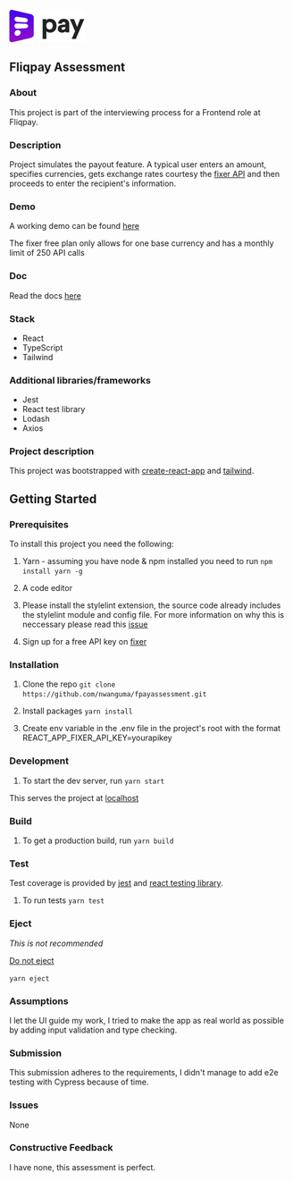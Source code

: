 ![fliqpay](./src/assets/images/logo.svg)

## Fliqpay Assessment

### About

This project is part of the interviewing process for a Frontend role at Fliqpay.

### Description

Project simulates the payout feature. A typical user enters an amount, specifies currencies, gets exchange
rates courtesy the [fixer API](https//fixer.io) and then proceeds to enter the recipient's information.

### Demo

A working demo can be found [here](http://tranquil-profit.surge.sh/)

The fixer free plan only allows for one base currency and has a monthly limit of 250 API calls

### Doc

Read the docs [here](https://github.com/nwanguma/fpayassessment)

### Stack

- React
- TypeScript
- Tailwind

### Additional libraries/frameworks

- Jest
- React test library
- Lodash
- Axios

### Project description

This project was bootstrapped with [create-react-app](https://create-react-app.dev/docs/adding-typescript) and [tailwind](https://tailwindcss.com/docs/guides/create-react-app).

## Getting Started

### Prerequisites

To install this project you need the following:

1. Yarn - assuming you have node & npm installed you need to run
   `npm install yarn -g`

2. A code editor

3. Please install the stylelint extension, the source code already includes the stylelint module and config file. For more information on why this is neccessary please read this [issue](https://github.com/tailwindlabs/discuss/issues/111)

4. Sign up for a free API key on [fixer](https://fixer.io)

### Installation

1. Clone the repo
   `git clone https://github.com/nwanguma/fpayassessment.git`

2. Install packages
   `yarn install`

3. Create env variable in the .env file in the project's root with the format REACT_APP_FIXER_API_KEY=yourapikey

### Development

1. To start the dev server, run
   `yarn start`

This serves the project at [localhost](http://localhost:3000)

### Build

1. To get a production build, run
   `yarn build`

### Test

Test coverage is provided by [jest](https://jestjs.io/docs/tutorial-react) and [react testing library](https://testing-library.com/docs/react-testing-library/intro/).

1. To run tests
   `yarn test`

### Eject

_This is not recommended_

[Do not eject](https://medium.com/curated-by-versett/dont-eject-your-create-react-app-b123c5247741)

`yarn eject`

### Assumptions

I let the UI guide my work, I tried to make the app as real world as possible by adding input validation and type checking.

### Submission

This submission adheres to the requirements, I didn't manage to add e2e testing with Cypress because of time.

### Issues

None

### Constructive Feedback

I have none, this assessment is perfect.
